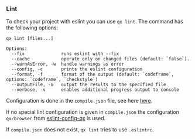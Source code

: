 ### Lint

To check your project with eslint you can use `qx lint`.
The command has the following options:

```
qx lint [files...]

Options:
  --fix              runs eslint with --fix
  --cache            operate only on changed files (default: `false`).
  --warnAsError, -w  handle warnings as error
  --config, -c       prints the eslint configuration
  --format, -f       format of the output (default: `codeframe`, options: `codeframe`, `checkstyle`)
  --outputFile, -o   output the results to the specified file
  --verbose, -v      enables additional progress output to console

```

Configuration is done in the `compile.json` file, see here [here](compile-json.md).

If no special lint configuration is given in `compile.json` the configuration `qx/browser` from
[eslint-config-qx](https://github.com/qooxdoo/eslint-config-qx/blob/master/README.md) is used.

If `compile.json` does not exist, `qx lint` tries to use `.eslintrc`.